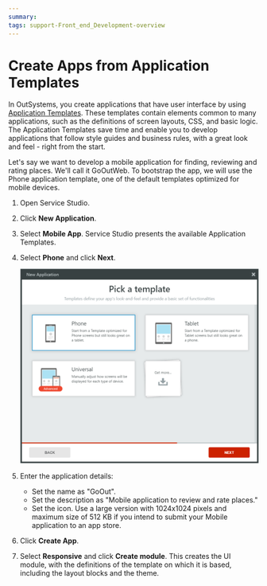 ```yaml
---
summary: 
tags: support-Front_end_Development-overview
---
```


# Create Apps from Application Templates

In OutSystems, you create applications that have user interface by using [Application Templates](<../develop/application-templates/intro.md>). These templates contain elements common to many applications, such as the definitions of screen layouts, CSS, and basic logic. The Application Templates save time and enable you to develop applications that follow style guides and business rules, with a great look and feel - right from the start.

Let's say we want to develop a mobile application for finding, reviewing and rating places. We'll call it GoOutWeb. To bootstrap the app, we will use the Phone application template, one of the default templates optimized for mobile devices.

1. Open Service Studio.

2. Click **New Application**.

3. Select **Mobile App**. Service Studio presents the available Application Templates.

4. Select **Phone** and click **Next**.

    ![](images/mobile-application-template-selection.png)

5. Enter the application details:

    * Set the name as "GoOut".
    * Set the description as "Mobile application to review and rate places."
    * Set the icon. Use a large version with 1024x1024 pixels and maximum size of 512 KB if you intend to submit your Mobile application to an app store.

6. Click **Create App**.

7. Select **Responsive** and click **Create module**. This creates the UI module, with the definitions of the template on which it is based, including the layout blocks and the theme.
